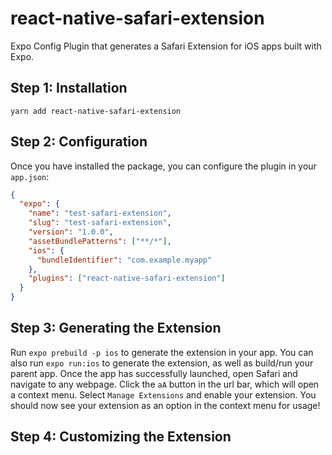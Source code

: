# react-native-safari-extension

Expo Config Plugin that generates a Safari Extension for iOS apps built with Expo.

## Step 1: Installation

```console
yarn add react-native-safari-extension
```

## Step 2: Configuration

Once you have installed the package, you can configure the plugin in your `app.json`:

```json
{
  "expo": {
    "name": "test-safari-extension",
    "slug": "test-safari-extension",
    "version": "1.0.0",
    "assetBundlePatterns": ["**/*"],
    "ios": {
      "bundleIdentifier": "com.example.myapp"
    },
    "plugins": ["react-native-safari-extension"]
  }
}
```

## Step 3: Generating the Extension

Run `expo prebuild -p ios` to generate the extension in your app. You can also run `expo run:ios` to generate the extension, as well as build/run your parent app. Once the app has successfully launched, open Safari and navigate to any webpage. Click the `aA` button in the url bar, which will open a context menu. Select `Manage Extensions` and enable your extension. You should now see your extension as an option in the context menu for usage!

## Step 4: Customizing the Extension
